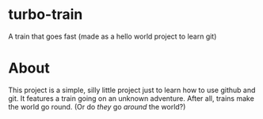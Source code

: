 # turbo-train
A train that goes fast (made as a hello world project to learn git)

# About
This project is a simple, silly little project just to learn how to use github and git.
It features a train going on an unknown adventure.
After all, trains make the world go round. (Or do *they* go *around* the world?)

